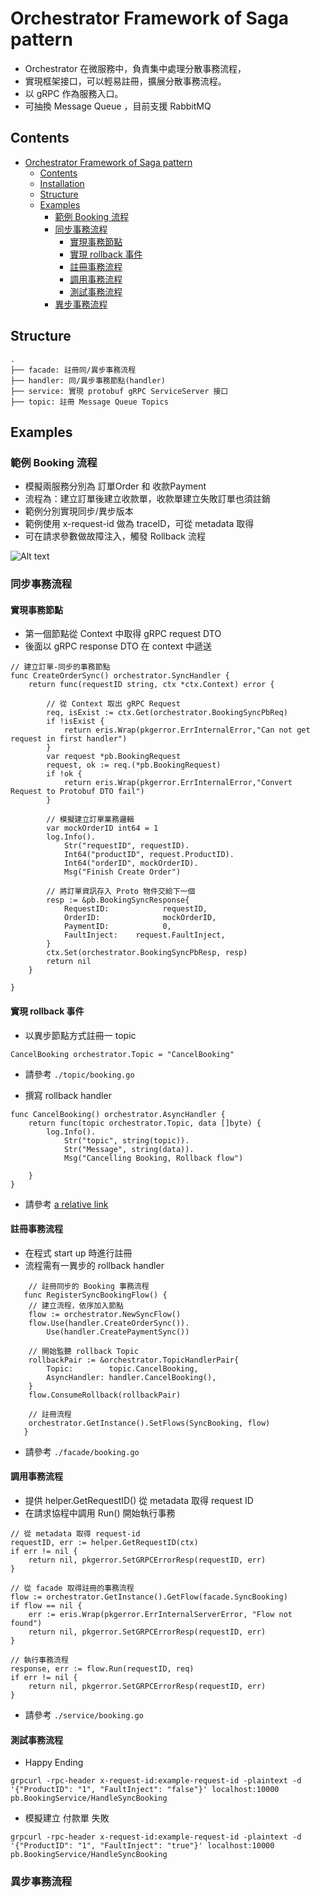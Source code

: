 # Orchestrator Framework of Saga pattern
* Orchestrator 在微服務中，負責集中處理分散事務流程，
* 實現框架接口，可以輕易註冊，擴展分散事務流程。
* 以 gRPC 作為服務入口。
* 可抽換 Message Queue ，目前支援 RabbitMQ


## Contents

- [Orchestrator Framework of Saga pattern](#orchestrator-framework-of-saga-pattern)
  - [Contents](#contents)
  - [Installation](#installation)
  - [Structure](#structure)
  - [Examples](#examples)
    - [範例 Booking 流程](#範例-booking-流程)
    - [同步事務流程](#同步事務流程)
        - [實現事務節點](#實現事務節點)
        - [實現 rollback 事件](#實現-rollback-事件)
        - [註冊事務流程](#註冊事務流程)
        - [調用事務流程](#同步事務流程)
        - [測試事務流程](#測試事務流程)
    - [異步事務流程](#異步事務流程)
    
    
## Structure
````
.
├── facade: 註冊同/異步事務流程
├── handler: 同/異步事務節點(handler)
├── service: 實現 protobuf gRPC ServiceServer 接口
├── topic: 註冊 Message Queue Topics
````

## Examples

### 範例 Booking 流程
* 模擬兩服務分別為 訂單Order 和 收款Payment
* 流程為：建立訂單後建立收款單，收款單建立失敗訂單也須註銷
* 範例分別實現同步/異步版本
* 範例使用 x-request-id 做為 traceID，可從 metadata 取得
* 可在請求參數做故障注入，觸發 Rollback 流程

![Alt text](https://www.websequencediagrams.com/cgi-bin/cdraw?lz=dGl0bGUgTGFiIC0gU2FnYSBQYXR0ZXJuCgpDbGllbnQtPkVuZHBvaW50OiBvcmRlckluZm8oaHR0cCkKbm90ZSBsZWZ0IG9mIAAdCkVuZHBpbnQg5Y-v6IO95o6l5pS25L6G6IeqU2VydmVyIFxuIOaIluaYr0Zyb250ZW5kIOeahOiri-axgiAKAGcILT5PcmNoZXN0cmF0b3I6IGdSUEMKCmFsdCBzeW5jCiAgICAAFQwtPk9yZGVyAIEaCywgdHJhY2VJRCAoZ1JQQykALAdkZQAiCuW7uueri-ioguWWrgARDgBuDACBcQYAOA8AbgxQYXltZQCCFwpEAGUVAB4HACMLAHgG5pS25qy-5Zau5aSx5pWXAB4OAIF1DmVycm9y77yIZ1JQQ--8iQCBcRNNUTogcHVibGlzaCB0b3BpY1tyb2xsYmFjazoAggYHXQCCJxMAg1gKAF0FAIIkDACDBAoAhAkGABoJAIN8BmVsc2UgYQCCehcAhC8KT0sANh5PSwBJCACBNR5cbgCBTwdjcmVhdGUtAIUMBToAg2ASAIFfBk1RAIQ0EGNvbnN1bWUAGS8AhCs8AIQbLQCBXA8AgV4OcACEXgcAhFQQAIFJIwAdLACFLC4gAIUOTSAAhTMpAIQACQCFOyQAhTIIQ2EAhgUGIAplbmQAhAMfAIYTKgCIcAcAg1wpawCIJSMAgkgdAIIlFG5vdCBmb3VuZO-8iOacqgCIUweIkOWKn--8iQCIJA8KCgoK&s=napkin)



### 同步事務流程

#### 實現事務節點
* 第一個節點從 Context 中取得 gRPC request DTO 
* 後面以 gRPC response DTO 在 context 中遞送
    
    
```
// 建立訂單-同步的事務節點
func CreateOrderSync() orchestrator.SyncHandler {
    return func(requestID string, ctx *ctx.Context) error {

        // 從 Context 取出 gRPC Request
        req, isExist := ctx.Get(orchestrator.BookingSyncPbReq)
        if !isExist {
            return eris.Wrap(pkgerror.ErrInternalError,"Can not get request in first handler")
        }
        var request *pb.BookingRequest
        request, ok := req.(*pb.BookingRequest)
        if !ok {
            return eris.Wrap(pkgerror.ErrInternalError,"Convert Request to Protobuf DTO fail")
        }

        // 模擬建立訂單業務邏輯
        var mockOrderID int64 = 1
        log.Info().
            Str("requestID", requestID).
            Int64("productID", request.ProductID).
            Int64("orderID", mockOrderID).
            Msg("Finish Create Order")

        // 將訂單資訊存入 Proto 物件交給下一個
        resp := &pb.BookingSyncResponse{
            RequestID:            requestID,
            OrderID:              mockOrderID,
            PaymentID:            0,
            FaultInject:	request.FaultInject,
        }
        ctx.Set(orchestrator.BookingSyncPbResp, resp)
        return nil
    }

}

```

#### 實現 rollback 事件

* 以異步節點方式註冊一 topic
```
CancelBooking orchestrator.Topic = "CancelBooking"
```
* 請參考 ```./topic/booking.go```

* 撰寫 rollback handler
```
func CancelBooking() orchestrator.AsyncHandler {
    return func(topic orchestrator.Topic, data []byte) {
        log.Info().
            Str("topic", string(topic)).
            Str("Message", string(data)).
            Msg("Cancelling Booking, Rollback flow")

    }
}
```

* 請參考 [a relative link](./hancler/booking.go)
    

#### 註冊事務流程
* 在程式 start up 時進行註冊
* 流程需有一異步的 rollback handler
    
```
    // 註冊同步的 Booking 事務流程
   func RegisterSyncBookingFlow() {
    // 建立流程，依序加入節點
    flow := orchestrator.NewSyncFlow()
    flow.Use(handler.CreateOrderSync()).
        Use(handler.CreatePaymentSync())
   
    // 開始監聽 rollback Topic
    rollbackPair := &orchestrator.TopicHandlerPair{
        Topic:        topic.CancelBooking,
        AsyncHandler: handler.CancelBooking(),
    }
    flow.ConsumeRollback(rollbackPair)
   
    // 註冊流程
    orchestrator.GetInstance().SetFlows(SyncBooking, flow)
   }
```
    
* 請參考 ```./facade/booking.go```

#### 調用事務流程
* 提供 helper.GetRequestID() 從 metadata 取得 request ID
* 在請求協程中調用 Run() 開始執行事務
    
```
// 從 metadata 取得 request-id
requestID, err := helper.GetRequestID(ctx)
if err != nil {
    return nil, pkgerror.SetGRPCErrorResp(requestID, err)
}

// 從 facade 取得註冊的事務流程
flow := orchestrator.GetInstance().GetFlow(facade.SyncBooking)
if flow == nil {
    err := eris.Wrap(pkgerror.ErrInternalServerError, "Flow not found")
    return nil, pkgerror.SetGRPCErrorResp(requestID, err)
}

// 執行事務流程
response, err := flow.Run(requestID, req)
if err != nil {
    return nil, pkgerror.SetGRPCErrorResp(requestID, err)
}
```

* 請參考 ```./service/booking.go```


#### 測試事務流程
* Happy Ending
````
grpcurl -rpc-header x-request-id:example-request-id -plaintext -d '{"ProductID": "1", "FaultInject": "false"}' localhost:10000 pb.BookingService/HandleSyncBooking
````
* 模擬建立 付款單 失敗
````
grpcurl -rpc-header x-request-id:example-request-id -plaintext -d '{"ProductID": "1", "FaultInject": "true"}' localhost:10000 pb.BookingService/HandleSyncBooking
````


### 異步事務流程